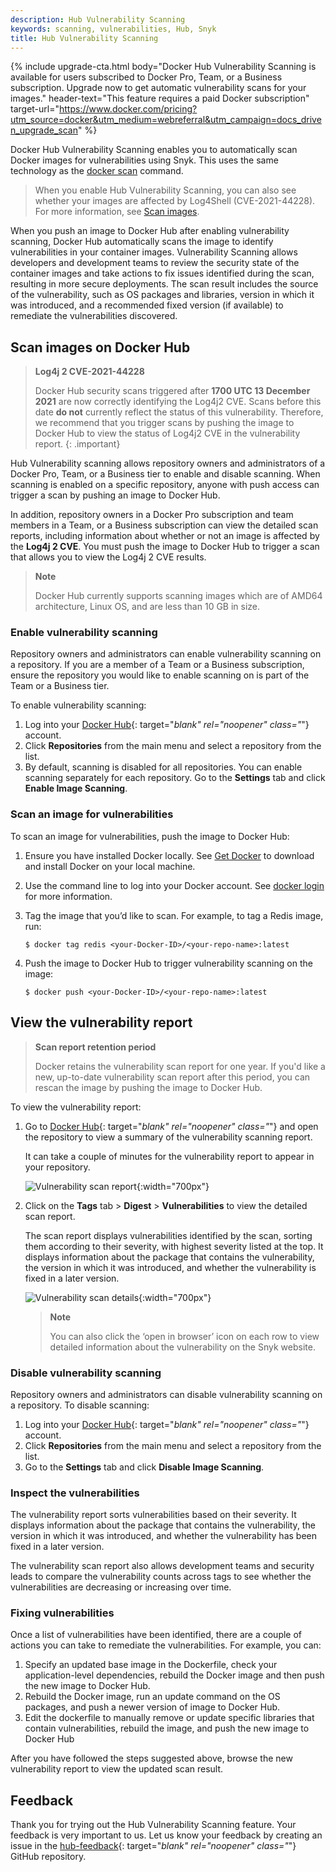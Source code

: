 ```yaml
---
description: Hub Vulnerability Scanning
keywords: scanning, vulnerabilities, Hub, Snyk
title: Hub Vulnerability Scanning
---
```


{% include upgrade-cta.html
  body="Docker Hub Vulnerability Scanning is available for users subscribed to Docker Pro, Team, or a Business subscription. Upgrade now to get automatic vulnerability scans for your images."
  header-text="This feature requires a paid Docker subscription"
  target-url="https://www.docker.com/pricing?utm_source=docker&utm_medium=webreferral&utm_campaign=docs_driven_upgrade_scan"
%}

Docker Hub Vulnerability Scanning enables you to automatically scan Docker
images for vulnerabilities using Snyk. This uses the same technology as the
[docker scan](../engine/scan/index.md) command.

> When you enable Hub Vulnerability Scanning, you can also see whether your
> images are affected by Log4Shell (CVE-2021-44228). For more information, see
> [Scan images](#scan-images-on-docker-hub).

When you push an image to Docker Hub after enabling vulnerability scanning, Docker Hub automatically scans the image to identify vulnerabilities in your container images. Vulnerability Scanning allows developers and development teams to review the security state of the container images and take actions to fix issues identified during the scan, resulting in more secure deployments. The scan result includes the source of the vulnerability, such as OS packages and libraries, version in which it was introduced, and a recommended fixed version (if available) to remediate the vulnerabilities discovered.

## Scan images on Docker Hub

> **Log4j 2 CVE-2021-44228**
>
> Docker Hub security scans triggered after **1700 UTC 13 December 2021** are
> now correctly identifying the Log4j2 CVE. Scans before this date **do not**
> currently reflect the status of this vulnerability. Therefore, we recommend
> that you trigger scans by pushing the image to Docker Hub to view the status
> of Log4j2 CVE in the vulnerability report.
{: .important}

Hub Vulnerability scanning allows repository owners and administrators of a
Docker Pro, Team, or a Business tier to enable and disable scanning. When scanning is enabled on a specific repository, anyone with push access can trigger a scan by pushing an image to Docker Hub.

In addition, repository owners in a Docker Pro subscription and team members in a Team, or a Business subscription can view the detailed scan reports, including
information about whether or not an image is affected by the **Log4j 2 CVE**.
You must push the image to Docker Hub to trigger a scan that
allows you to view the Log4j 2 CVE results.

> **Note**
>
> Docker Hub currently supports scanning images which are of AMD64 architecture, Linux OS, and are less than 10 GB in size.

### Enable vulnerability scanning

Repository owners and administrators can enable vulnerability scanning on a repository. If you are a member of a Team or a Business subscription, ensure the repository you would like to enable scanning on is part of the Team or a Business tier.

To enable vulnerability scanning:

1. Log into your [Docker Hub](https://hub.docker.com){: target="_blank" rel="noopener" class="_"} account.
2. Click **Repositories** from the main menu and select a repository from the list.
3. By default, scanning is disabled for all repositories. You can enable scanning separately for each repository. Go to the **Settings** tab and click **Enable Image Scanning**.

### Scan an image for vulnerabilities

To scan an image for vulnerabilities, push the image to Docker Hub:

1. Ensure you have installed Docker locally. See [Get Docker](../guides/get-docker.md) to download and install Docker on your local machine.
2. Use the command line to log into your Docker account. See [docker login](../engine/reference/commandline/login.md) for more information.
3. Tag the image that you’d like to scan. For example, to tag a Redis image, run:

    ```console
    $ docker tag redis <your-Docker-ID>/<your-repo-name>:latest
    ```

4. Push the image to Docker Hub to trigger vulnerability scanning on the image:

    ```console
    $ docker push <your-Docker-ID>/<your-repo-name>:latest
    ```

## View the vulnerability report

> **Scan report retention period**
>
> Docker retains the vulnerability scan report for one year. If you'd like a new, up-to-date vulnerability scan report after this period, you can rescan the image by pushing the image to Docker Hub.

To view the vulnerability report:

1. Go to [Docker Hub](https://hub.docker.com){: target="_blank" rel="noopener" class="_"} and open the repository to view a summary of the vulnerability scanning report.

    It can take a couple of minutes for the vulnerability report to appear in your repository.

    ![Vulnerability scan report](images/vuln-scan-report.png){:width="700px"}

2. Click on the **Tags** tab > **Digest** > **Vulnerabilities** to view the detailed scan report.

    The scan report displays vulnerabilities identified by the scan, sorting them according to their severity, with highest severity listed at the top. It displays information about the package that contains the vulnerability, the version in which it was introduced, and whether the vulnerability is fixed in a later version.

    ![Vulnerability scan details](images/vuln-scan-details.png){:width="700px"}

    > **Note**
    >
    > You can also click the ‘open in browser’ icon  on each row to view detailed information about the vulnerability on the Snyk website.

### Disable vulnerability scanning

Repository owners and administrators can disable vulnerability scanning on a repository. To disable scanning:

1. Log into your [Docker Hub](https://hub.docker.com){: target="_blank" rel="noopener" class="_"} account.
2. Click **Repositories** from the main menu and select a repository from the list.
3. Go to the **Settings** tab and click **Disable Image Scanning**.

### Inspect the vulnerabilities

The vulnerability report sorts vulnerabilities based on their severity. It displays information about the package that contains the vulnerability, the version in which it was introduced, and whether the vulnerability has been fixed in a later version.

The vulnerability scan report also allows development teams and security leads to compare the vulnerability counts across tags to see whether the vulnerabilities are decreasing or increasing over time.

### Fixing vulnerabilities

Once a list of vulnerabilities have been identified, there are a couple of actions you can take to remediate the vulnerabilities. For example, you can:

1. Specify an updated base image in the Dockerfile, check your application-level dependencies, rebuild the Docker image and then push the new image to Docker Hub.
2. Rebuild the Docker image, run an update command on the OS packages, and push a newer version of image to Docker Hub.
3. Edit the dockerfile to manually remove or update specific libraries that contain vulnerabilities, rebuild the image, and push the new image to Docker Hub

After you have followed the steps suggested above, browse the new vulnerability report to view the updated scan result.

## Feedback

Thank you for trying out the Hub Vulnerability Scanning feature. Your feedback is very important to us. Let us know your feedback by creating an issue in the [hub-feedback](https://github.com/docker/hub-feedback/issues){: target="_blank" rel="noopener" class="_"} GitHub repository.
